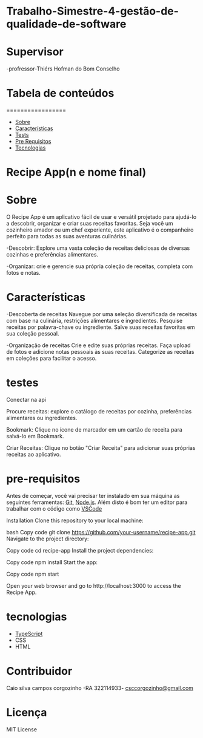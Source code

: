 # Trabalho-Simestre-4-gestão-de-qualidade-de-software
# Supervisor
-profressor-Thiérs Hofman do Bom Conselho
# Tabela de conteúdos
=================
<!--ts-->
   * [Sobre](#Sobre)
   * [Características](#Características)
   * [Tests](#testes)
   * [Pre Requisitos](#pre-requisitos)
   * [Tecnologias](#tecnologias)
<!--te-->

# Recipe App(n e nome final)

# Sobre
O Recipe App é um aplicativo fácil de usar e versátil projetado para ajudá-lo a descobrir, organizar e criar suas receitas favoritas. Seja você um cozinheiro amador ou um chef experiente, este aplicativo é o companheiro perfeito para todas as suas aventuras culinárias.

-Descobrir: Explore uma vasta coleção de receitas deliciosas de diversas cozinhas e preferências alimentares.

-Organizar: crie e gerencie sua própria coleção de receitas, completa com fotos e notas.

# Características
-Descoberta de receitas
Navegue por uma seleção diversificada de receitas com base na culinária, restrições alimentares e ingredientes.
Pesquise receitas por palavra-chave ou ingrediente.
Salve suas receitas favoritas em sua coleção pessoal.

-Organização de receitas
Crie e edite suas próprias receitas.
Faça upload de fotos e adicione notas pessoais às suas receitas.
Categorize as receitas em coleções para facilitar o acesso.

# testes

Conectar na api

Procure receitas: explore o catálogo de receitas por cozinha, preferências alimentares ou ingredientes.

Bookmark: Clique no ícone de marcador em um cartão de receita para salvá-lo em Bookmark.

Criar Receitas: Clique no botão "Criar Receita" para adicionar suas próprias receitas ao aplicativo.

# pre-requisitos

Antes de começar, você vai precisar ter instalado em sua máquina as seguintes ferramentas:
[Git](https://git-scm.com), [Node.js](https://nodejs.org/en/). 
Além disto é bom ter um editor para trabalhar com o código como [VSCode](https://code.visualstudio.com/)

Installation
Clone this repository to your local machine:

bash
Copy code
git clone https://github.com/your-username/recipe-app.git
Navigate to the project directory:

Copy code
cd recipe-app
Install the project dependencies:

Copy code
npm install
Start the app:

Copy code
npm start

Open your web browser and go to http://localhost:3000 to access the Recipe App.

# tecnologias
- [TypeScript](https://www.typescriptlang.org/)
- CSS
- HTML

# Contribuidor
Caio silva campos corgozinho -RA 322114933- csccorgozinho@gmail.com
# Licença
MIT License

